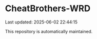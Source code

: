 # CheatBrothers-WRD

Last updated: 2025-06-02 22:44:15

This repository is automatically maintained.

